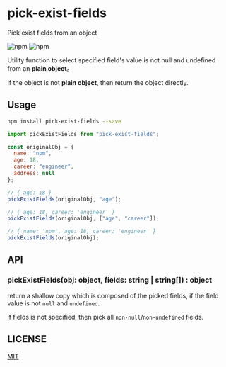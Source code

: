 # pick-exist-fields

Pick exist fields from an object

![npm](https://img.shields.io/npm/v/pick-exist-fields)
![npm](https://img.shields.io/npm/dm/pick-exist-fields)

Utility function to select specified field's value is not null and undefined from an **plain object**。

If the object is not **plain object**, then return the object directly.

## Usage

```bash
npm install pick-exist-fields --save
```

```js
import pickExistFields from "pick-exist-fields";

const originalObj = { 
  name: "npm", 
  age: 18, 
  career: "engineer", 
  address: null
};

// { age: 18 }
pickExistFields(originalObj, "age"); 

// { age: 18, career: 'engineer' }
pickExistFields(originalObj, ["age", "career"]); 

// { name: 'npm', age: 18, career: 'engineer' } 
pickExistFields(originalObj); 
```

## API

### pickExistFields(obj: object, fields: string | string[]) : object

return a shallow copy which is composed of the picked fields, if the field value is not `null` and `undefined`.

if fields is not specified, then pick all `non-null`/`non-undefined` fields.

## LICENSE

[MIT](https://choosealicense.com/licenses/mit/)

